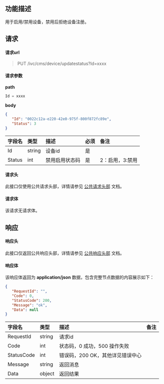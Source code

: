 ## 功能描述

用于启用/禁用设备，禁用后拒绝设备注册。

## 请求

#### 请求url

> PUT /ivc/cms/device/updatestatus?Id=xxxx

#### 请求参数

**path**

```js
Id = xxxx
```

**body**

```json
{
   "Id": "0022c12a-e220-42e0-975f-800f872fc89e",
   "Status": 3
}
```

| 字段名 | 类型   | 描述           | 必须 | 备注            |
| :----- | :----- | :------------- | :--- | :-------------- |
| Id     | string | 设备id         | 是   |                 |
| Status | int    | 禁用启用状态码 | 是   | 2：启用，3:禁用 |

#### 请求头

此接口仅使用公共请求头部，详情请参见 [公共请求头部](https://cloud.tencent.com/document/product/1344/50451) 文档。

#### 请求体

该请求无请求体。

## 响应

#### 响应头

此接口仅返回公共响应头部，详情请参见 [公共响应头部](https://cloud.tencent.com/document/product/1344/50452) 文档。

#### 响应体

该响应体返回为 **application/json** 数据，包含完整节点数据的内容展示如下：

```json
{
   "RequestId": "",
   "Code": 0,
   "StatusCode": 200,
   "Message": "ok",
   "Data": null
}
```

| 字段名     | 类型   | 描述                             | 备注 |
| :--------- | :----- | :------------------------------- | :--- |
| RequestId  | string | 请求id                           |      |
| Code       | int    | 状态码，0 成功，500 操作失败     |      |
| StatusCode | int    | 错误码，200 OK，其他详见错误中心 |      |
| Message    | string | 返回消息                         |      |
| Data       | object | 返回结果                         |      |

